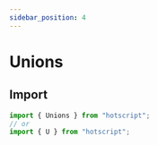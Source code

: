 ```yaml
---
sidebar_position: 4
---
```


# Unions

## Import

```ts
import { Unions } from "hotscript";
// or
import { U } from "hotscript";
```
